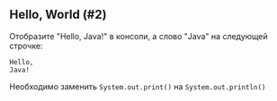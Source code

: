 ## Hello, World (#2)

Отобразите "Hello, Java!" в консоли, а слово "Java" на следующей строчке:
```text
Hello,
Java!
```

Необходимо заменить `System.out.print()` на `System.out.println()`